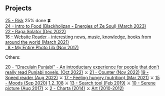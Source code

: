 
## Projects

[25 - Risk](https://github.com/Jujhar/Risk) 25% done 🍀 <br>
[24 - Intro to Food (Blackholizan - Energies of Ze Soul) (March 2023)](https://rebabre.com/food-manual/)
<br>
[22 - Raga Solator (Dec 2022)](https://jujhar.github.io/ragamala/index.html)
<br>
[16 - Website Reader - interesting news, music, knowledge, books from around the world (March 2021)](https://www.rebabre.com/Bookmarks%20%C2%B7%20Liesure.html)
<br>
[&nbsp;&nbsp;8 - My Entire Photo Lib (Nov 2017)](https://www.rebabre.com/app/my-entire-photo-lib-vid/)
<br>

Others: 

[20 - "Draculain Punjabi" - An introductary experience for people that don't really read Punjabi novels. (Oct 2022)](https://www.rebabre.com/draculain.punjabi/)  ⚔
[21 - Counter (Nov 2022)](https://jujhar.github.io/simple-persistent-counter/)
[19 - Speed reader (Aug 2022)](https://jujhar.github.io/Reader/) ⚔
[17 - Feeling hungry (nutrition) (Mar 2021)](https://www.rebabre.com/100p-nutrition.html)  ⚔
[15 - Moods (Sep 2020)](https://www.rebabre.com/app/stars/) [1,2..108](https://www.rebabre.com/images/stars.gif)  ⚔
[13 - Search tool (Feb 2019)](https://www.rebabre.com/search.html)  ⚔
[10 - Serene picture (Aug 2017)](http://jujharpannu.com/site/content/wltdo.php)  ⚔
[2 - Charta (2014)](https://www.rebabre.com/app/charta/)  ⚔
[Art (2010-2012)](http://www.jujharpannu.com/index.php)
<!--[16 - Website reader - interesting news, music, knowledge, books from around the world (Mar 2021)](https://www.rebabre.com/Bookmarks%20%C2%B7%20Liesure.html)  ⚔-->
